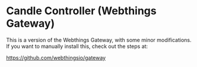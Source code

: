 # Candle Controller (Webthings Gateway)

This is a version of the Webthings Gateway, with some minor modifications. If you want to manually install this, check out the steps at:

https://github.com/webthingsio/gateway
